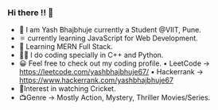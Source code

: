 ### Hi there !! 👋

- 🙌 I am Yash Bhajbhuje currently a Student @VIIT, Pune.
- ⚛️ currently learning JavaScript for Web Development.
- 📖 Learning MERN Full Stack.
- 👨‍💻 I do coding specially in C++ and Python.
- 😀 Feel free to check out my coding profile.
     • LeetCode -> https://leetcode.com/yashbhajbhuje67/
     • Hackerrank -> https://www.hackerrank.com/yashbhajbhuje67
- 🏏Interest in watching Cricket.
- 📺Genre -> Mostly Action, Mystery, Thriller Movies/Series.
